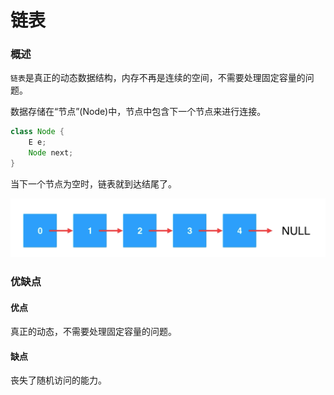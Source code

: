 # 链表

### 概述

`链表`是真正的动态数据结构，内存不再是连续的空间，不需要处理固定容量的问题。

数据存储在“节点”(Node)中，节点中包含下一个节点来进行连接。

```java
class Node {
	E e;
	Node next;
}
```

当下一个节点为空时，链表就到达结尾了。

<img src="./images/链表.png" alt="image-20200629153350324" style="zoom:50%;" />

### 优缺点

#### 优点

真正的动态，不需要处理固定容量的问题。

#### 缺点

丧失了随机访问的能力。